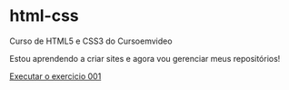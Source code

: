 # html-css
 Curso de HTML5 e CSS3 do Cursoemvideo

Estou aprendendo a criar sites e agora vou gerenciar meus repositórios!

<a href="https://gabriel-hsm.github.io/html-css/Exercicios/ex001/index.html"> Executar o exercicio 001 </a>